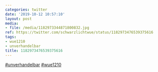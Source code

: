 ```yaml
---
categories: twitter
date: '2019-10-12 10:57:10'
layout: post
media:
- file: /media/1182973344871800832.jpg
ref: https://twitter.com/schwarzlichtwue/status/1182973476539375616
tags:
- wue1210
- unverhandelbar
title: 1182973476539375616
---
```

[#unverhandelbar](/t/unverhandelbar) [#wue1210](/t/wue1210)  